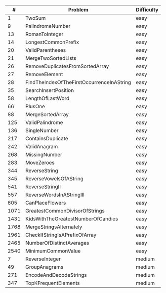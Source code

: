 | # | Problem | Difficulty | Solution |
|---|---------|------------|----------|
| 1 | TwoSum | easy | [Java](src/easy/_1_TwoSum.java) |
| 9 | PalindromeNumber | easy | [Java](src/easy/_9_PalindromeNumber.java) |
| 13 | RomanToInteger | easy | [Java](src/easy/_13_RomanToInteger.java) |
| 14 | LongestCommonPrefix | easy | [Java](src/easy/_14_LongestCommonPrefix.java) |
| 20 | ValidParentheses | easy | [Java](src/easy/_20_ValidParentheses.java) |
| 21 | MergeTwoSortedLists | easy | [Java](src/easy/_21_MergeTwoSortedLists.java) |
| 26 | RemoveDuplicatesFromSortedArray | easy | [Java](src/easy/_26_RemoveDuplicatesFromSortedArray.java) |
| 27 | RemoveElement | easy | [Java](src/easy/_27_RemoveElement.java) |
| 28 | FindTheIndexOfTheFirstOccurrenceInAString | easy | [Java](src/easy/_28_FindTheIndexOfTheFirstOccurrenceInAString.java) |
| 35 | SearchInsertPosition | easy | [Java](src/easy/_35_SearchInsertPosition.java) |
| 58 | LengthOfLastWord | easy | [Java](src/easy/_58_LengthOfLastWord.java) |
| 66 | PlusOne | easy | [Java](src/easy/_66_PlusOne.java) |
| 88 | MergeSortedArray | easy | [Java](src/easy/_88_MergeSortedArray.java) |
| 125 | ValidPalindrome | easy | [Java](src/easy/_125_ValidPalindrome.java) |
| 136 | SingleNumber | easy | [Java](src/easy/_136_SingleNumber.java) |
| 217 | ContainsDuplicate | easy | [Java](src/easy/_217_ContainsDuplicate.java) |
| 242 | ValidAnagram | easy | [Java](src/easy/_242_ValidAnagram.java) |
| 268 | MissingNumber | easy | [Java](src/easy/_268_MissingNumber.java) |
| 283 | MoveZeroes | easy | [Java](src/easy/_283_MoveZeroes.java) |
| 344 | ReverseString | easy | [Java](src/easy/_344_ReverseString.java) |
| 345 | ReverseVowelsOfAString | easy | [Java](src/easy/_345_ReverseVowelsOfAString.java) |
| 541 | ReverseStringII | easy | [Java](src/easy/_541_ReverseStringII.java) |
| 557 | ReverseWordsInAStringIII | easy | [Java](src/easy/_557_ReverseWordsInAStringIII.java) |
| 605 | CanPlaceFlowers | easy | [Java](src/easy/_605_CanPlaceFlowers.java) |
| 1071 | GreatestCommonDivisorOfStrings | easy | [Java](src/easy/_1071_GreatestCommonDivisorOfStrings.java) |
| 1431 | KidsWithTheGreatestNumberOfCandies | easy | [Java](src/easy/_1431_KidsWithTheGreatestNumberOfCandies.java) |
| 1768 | MergeStringsAlternately | easy | [Java](src/easy/_1768_MergeStringsAlternately.java) |
| 1961 | CheckIfStringIsAPrefixOfArray | easy | [Java](src/easy/_1961_CheckIfStringIsAPrefixOfArray.java) |
| 2465 | NumberOfDistinctAverages | easy | [Java](src/easy/_2465_NumberOfDistinctAverages.java) |
| 2540 | MinimumCommonValue | easy | [Java](src/easy/_2540_MinimumCommonValue.java) |
| 7 | ReverseInteger | medium | [Java](src/medium/_7_ReverseInteger.java) |
| 49 | GroupAnagrams | medium | [Java](src/medium/_49_GroupAnagrams.java) |
| 271 | EncodeAndDecodeStrings | medium | [Java](src/medium/_271_EncodeAndDecodeStrings.java) |
| 347 | TopKFrequentElements | medium | [Java](src/medium/_347_TopKFrequentElements.java) |
